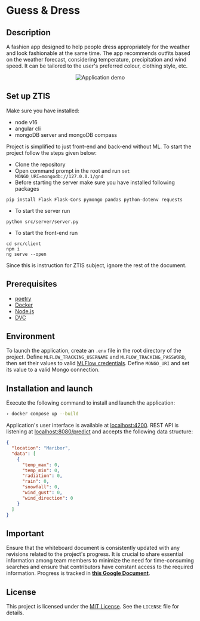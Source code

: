 # Guess & Dress

## Description

A fashion app designed to help people dress appropriately for the weather and look fashionable at the same time. The app recommends outfits based on the weather forecast, considering temperature, precipitation and wind speed. It can be tailored to the user's preferred colour, clothing style, etc.

<p align='center'>
<img src='./src/visualisation/client_demo.png' alt='Application demo'>
</p>

## Set up ZTIS

Make sure you have installed:

- node v16
- angular cli
- mongoDB server and mongoDB compass

Project is simplified to just front-end and back-end without ML. To start the project follow the steps given below:

- Clone the repository
- Open command prompt in the root and run `set MONGO_URI=mongodb://127.0.0.1/gnd`
- Before starting the server make sure you have installed following packages

```
pip install Flask Flask-Cors pymongo pandas python-dotenv requests
```

- To start the server run

```
python src/server/server.py
```

- To start the front-end run

```
cd src/client
npm i
ng serve --open
```

Since this is instruction for ZTIS subject, ignore the rest of the document.

## Prerequisites

- [poetry](https://python-poetry.org/docs)
- [Docker](https://www.docker.com)
- [Node.js](https://nodejs.org/en)
- [DVC](https://dvc.org)

## Environment

To launch the application, create an `.env` file in the root directory of the project. Define `MLFLOW_TRACKING_USERNAME` and `MLFLOW_TRACKING_PASSWORD`, then set their values to valid [MLFlow credentials](https://dagshub.com/docs/integration_guide/mlflow_tracking/index.html). Define `MONGO_URI` and set its value to a valid Mongo connection.

## Installation and launch

Execute the following command to install and launch the application:

```bash
› docker compose up --build
```

Application's user interface is available at [localhost:4200](http://localhost:4200). REST API is listening at [localhost:8080/predict](http://localhost:8080/predict) and accepts the following data structure:

```json
{
  "location": "Maribor",
  "data": [
    {
      "temp_max": 0,
      "temp_min": 0,
      "radiation": 0,
      "rain": 0,
      "snowfall": 0,
      "wind_gust": 0,
      "wind_direction": 0
    }
  ]
}
```

## Important

Ensure that the whiteboard document is consistently updated with any revisions related to the project's progress. It is crucial to share essential information among team members to minimize the need for time-consuming searches and ensure that contributors have constant access to the required information.
Progress is tracked in <b>[this Google Document](https://docs.google.com/document/d/1kkmlhCGvAvWRgOTEcdRaxevE33DR36rsBpRtbFksxjM/edit?usp=sharing)</b>.

## License

This project is licensed under the [MIT License](https://opensource.org/licenses/MIT). See the `LICENSE` file for details.
